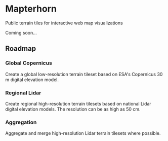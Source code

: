 # Mapterhorn

Public terrain tiles for interactive web map visualizations

Coming soon...

## Roadmap
### Global Copernicus
Create a global low-resolution terrain tileset based on ESA's Copernicus 30 m digital elevation model.

### Regional Lidar
Create regional high-resolution terrain tilesets based on national Lidar digital elevation models. The resolution can be as high as 50 cm.

### Aggregation
Aggregate and merge high-resolution Lidar terrain tilesets where possible.
